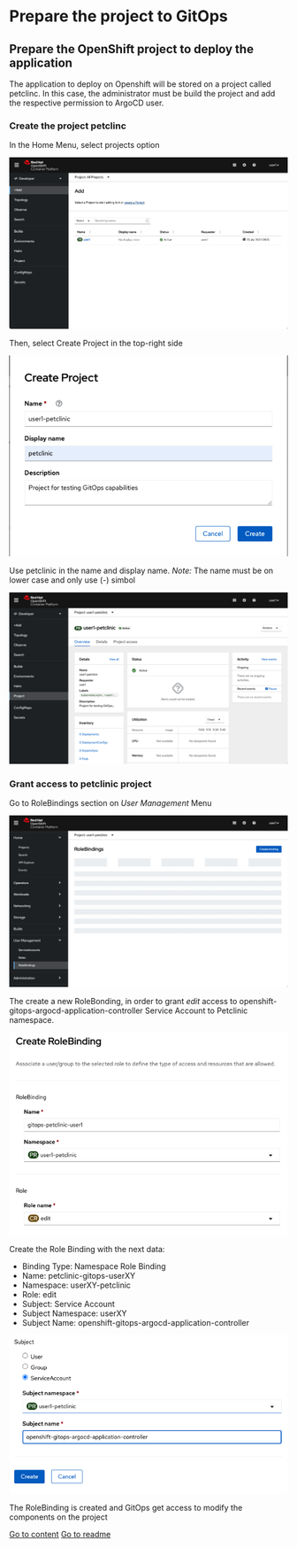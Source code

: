 # Prepare the project to GitOps

## Prepare the OpenShift project to deploy the application

The application to deploy on Openshift will be stored on a project called petclinc. In this case, the administrator must be build the project and add the respective permission to ArgoCD user.

### Create the project petclinc

In the Home Menu, select projects option

![Deploying Application](../img/configuringA1.png "Deploying Application")

Then, select Create Project in the top-right side

![Deploying Application](../img/configuringA2.png "Deploying Application")

Use petclinic in the name and display name. *Note:* The name must be on lower case and only use (-) simbol

![Deploying Application](../img/configuringA3.png "Deploying Application")

### Grant access to petclinic project 

Go to RoleBindings section on *User Management* Menu

![Deploying Application](../img/configuringB1.png "Deploying Application")

The create a new RoleBonding, in order to grant *edit* access to openshift-gitops-argocd-application-controller Service Account to Petclinic namespace.

![Deploying Application](../img/configuringB2.png "Deploying Application")

Create the Role Binding with the next data:
* Binding Type: Namespace Role Binding
* Name: petclinic-gitops-userXY
* Namespace: userXY-petclinic
* Role: edit
* Subject: Service Account
* Subject Namespace: userXY
* Subject Name: openshift-gitops-argocd-application-controller

![Deploying Application](../img/configuringB3.png "Deploying Application")

The RoleBinding is created and GitOps get access to modify the components on the project

[Go to content](content.md)
[Go to readme](../README.md)
